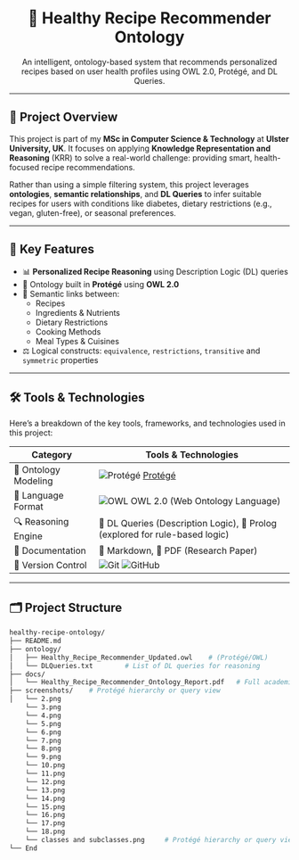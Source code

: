 
<h1 align="center">🥗 Healthy Recipe Recommender Ontology</h1>

<p align="center">
  An intelligent, ontology-based system that recommends personalized recipes based on user health profiles using OWL 2.0, Protégé, and DL Queries.
</p>

---

## 📘 Project Overview

This project is part of my **MSc in Computer Science & Technology** at **Ulster University, UK**. It focuses on applying **Knowledge Representation and Reasoning** (KRR) to solve a real-world challenge: providing smart, health-focused recipe recommendations.

Rather than using a simple filtering system, this project leverages **ontologies**, **semantic relationships**, and **DL Queries** to infer suitable recipes for users with conditions like diabetes, dietary restrictions (e.g., vegan, gluten-free), or seasonal preferences.

---

## 🧠 Key Features

- 📊 **Personalized Recipe Reasoning** using Description Logic (DL) queries
- 🧩 Ontology built in **Protégé** using **OWL 2.0**
- 🍎 Semantic links between:
  - Recipes
  - Ingredients & Nutrients
  - Dietary Restrictions
  - Cooking Methods
  - Meal Types & Cuisines
- ⚖️ Logical constructs: `equivalence`, `restrictions`, `transitive` and `symmetric` properties

---
## 🛠️ Tools & Technologies

Here’s a breakdown of the key tools, frameworks, and technologies used in this project:

| Category             | Tools & Technologies                                                                                     |
|----------------------|----------------------------------------------------------------------------------------------------------|
| 🧠 Ontology Modeling | ![Protégé](https://img.shields.io/badge/Protégé-003366?style=for-the-badge&logo=semanticweb&logoColor=white) [Protégé](https://protege.stanford.edu) |
| 📘 Language Format    | ![OWL](https://img.shields.io/badge/OWL-FF9900?style=for-the-badge&logo=semanticweb&logoColor=white) OWL 2.0 (Web Ontology Language) |
| 🔍 Reasoning Engine  | 🧠 DL Queries (Description Logic), 📐 Prolog (explored for rule-based logic)                               |
| 📑 Documentation     | 📝 Markdown, 📄 PDF (Research Paper)                                                                      |
| 🔧 Version Control   | ![Git](https://img.shields.io/badge/Git-F05032?style=for-the-badge&logo=git&logoColor=white) ![GitHub](https://img.shields.io/badge/GitHub-181717?style=for-the-badge&logo=github&logoColor=white) |

---

## 🗂️ Project Structure

```bash
healthy-recipe-ontology/
├── README.md                
├── ontology/
│   ├── Healthy_Recipe_Recommender_Updated.owl    # (Protégé/OWL)
│   └── DLQueries.txt        # List of DL queries for reasoning
├── docs/
│   └── Healthy_Recipe_Recommender_Ontology_Report.pdf   # Full academic paper
├── screenshots/    # Protégé hierarchy or query view
│   └── 2.png     
    └── 3.png
    └── 4.png     
    └── 5.png
    └── 6.png
    └── 7.png     
    └── 8.png
    └── 9.png
    └── 10.png    
    └── 11.png
    └── 12.png
    └── 13.png     
    └── 14.png
    └── 15.png
    └── 16.png    
    └── 17.png
    └── 18.png
    └── classes and subclasses.png     # Protégé hierarchy or query view
└── End
